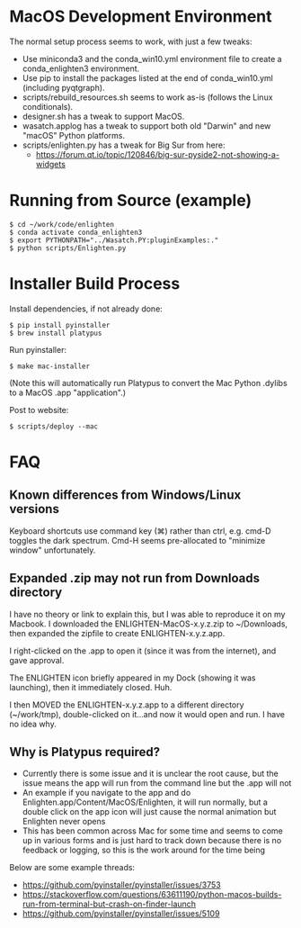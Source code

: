 # MacOS Development Environment

The normal setup process seems to work, with just a few tweaks:

- Use miniconda3 and the conda_win10.yml environment file to create a conda_enlighten3 environment.
- Use pip to install the packages listed at the end of conda_win10.yml (including pyqtgraph).
- scripts/rebuild_resources.sh seems to work as-is (follows the Linux conditionals).
- designer.sh has a tweak to support MacOS.
- wasatch.applog has a tweak to support both old "Darwin" and new "macOS" Python platforms.
- scripts/enlighten.py has a tweak for Big Sur from here:
    - https://forum.qt.io/topic/120846/big-sur-pyside2-not-showing-a-widgets

# Running from Source (example)

    $ cd ~/work/code/enlighten
    $ conda activate conda_enlighten3
    $ export PYTHONPATH="../Wasatch.PY:pluginExamples:."
    $ python scripts/Enlighten.py
    
# Installer Build Process

Install dependencies, if not already done:

    $ pip install pyinstaller
    $ brew install platypus

Run pyinstaller:

    $ make mac-installer

(Note this will automatically run Platypus to convert the Mac Python .dylibs to 
a MacOS .app "application".)

Post to website:

    $ scripts/deploy --mac

# FAQ

## Known differences from Windows/Linux versions

Keyboard shortcuts use command key (⌘) rather than ctrl, e.g. cmd-D toggles the 
dark spectrum. Cmd-H seems pre-allocated to "minimize window" unfortunately.

## Expanded .zip may not run from Downloads directory

I have no theory or link to explain this, but I was able to reproduce it on my 
Macbook. I downloaded the ENLIGHTEN-MacOS-x.y.z.zip to ~/Downloads, then expanded
the zipfile to create ENLIGHTEN-x.y.z.app.

I right-clicked on the .app to open it (since it was from the internet), and gave
approval.

The ENLIGHTEN icon briefly appeared in my Dock (showing it was launching), then
it immediately closed.  Huh.

I then MOVED the ENLIGHTEN-x.y.z.app to a different directory (~/work/tmp),
double-clicked on it...and now it would open and run.  I have no idea why.

## Why is Platypus required?

- Currently there is some issue and it is unclear the root cause, but the 
  issue means the app will run from the command line but the .app will not
- An example if you navigate to the app and do Enlighten.app/Content/MacOS/Enlighten, 
  it will run normally, but a double click on the app icon will just cause the 
  normal animation but Enlighten never opens
- This has been common across Mac for some time and seems to come up in various 
  forms and is just hard to track down because there is no feedback or logging, 
  so this is the work around for the time being

Below are some example threads:

- https://github.com/pyinstaller/pyinstaller/issues/3753
- https://stackoverflow.com/questions/63611190/python-macos-builds-run-from-terminal-but-crash-on-finder-launch
- https://github.com/pyinstaller/pyinstaller/issues/5109

